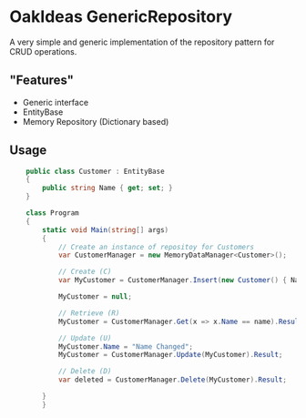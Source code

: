 # OakIdeas GenericRepository
A very simple and generic implementation of the repository pattern for CRUD operations.

## "Features"

- Generic interface
- EntityBase
- Memory Repository (Dictionary based)


## Usage

```C#
	public class Customer : EntityBase
	{
		public string Name { get; set; }
	}

	class Program
	{
		static void Main(string[] args)
		{   
		    // Create an instance of repositoy for Customers
		    var CustomerManager = new MemoryDataManager<Customer>();         

		    // Create (C)
		    var MyCustomer = CustomerManager.Insert(new Customer() { Name = name }).Result;

		    MyCustomer = null;

		    // Retrieve (R)
		    MyCustomer = CustomerManager.Get(x => x.Name == name).Result.FirstOrDefault();

		    // Update (U)
		    MyCustomer.Name = "Name Changed";
		    MyCustomer = CustomerManager.Update(MyCustomer).Result;

		    // Delete (D)
		    var deleted = CustomerManager.Delete(MyCustomer).Result;

		}
    	}
```
